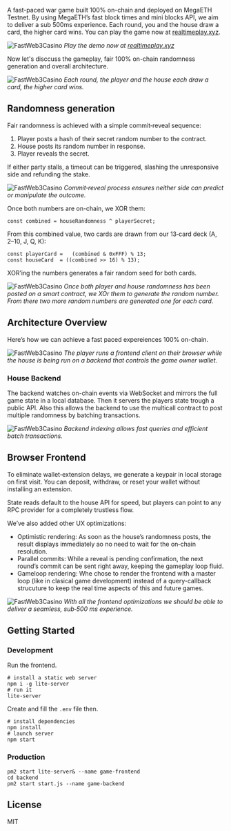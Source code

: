 A fast-paced war game built 100% on-chain and deployed on MegaETH Testnet. By using MegaETH’s fast block times and mini blocks API, we aim to deliver a sub 500ms experience. Each round, you and the house draw a card, the higher card wins. You can play the game now at [realtimeplay.xyz](https://realtimeplay.xyz/).

![FastWeb3Casino](img/readme/gameplay.png)
_Play the demo now at [realtimeplay.xyz](https://realtimeplay.xyz/)_

Now let's disccuss the gameplay, fair 100% on-chain randomness generation and overall architecture. 

![FastWeb3Casino](img/readme/1.png)
_Each round, the player and the house each draw a card, the higher card wins._

## Randomness generation

Fair randomness is achieved with a simple commit‑reveal sequence:

1. Player posts a hash of their secret random number to the contract.
1. House posts its random number in response.
1. Player reveals the secret.

If either party stalls, a timeout can be triggered, slashing the unresponsive side and refunding the stake.

![FastWeb3Casino](img/readme/2.png)
_Commit‑reveal process ensures neither side can predict or manipulate the outcome._

Once both numbers are on-chain, we XOR them:

```
const combined = houseRandomness ^ playerSecret;
```

From this combined value, two cards are drawn from our 13‑card deck (A, 2–10, J, Q, K):

```
const playerCard =   (combined & 0xFFF) % 13;
const houseCard  = ((combined >> 16) % 13);
```

XOR’ing the numbers generates a fair random seed for both cards.


![FastWeb3Casino](img/readme/3.png)
_Once both player and house randomness has been posted on a smart contract, we XOr them to generate the random number. From there two more random numbers are generated one for each card._

## Architecture Overview

Here’s how we can achieve a fast paced expereiences 100% on-chain.

![FastWeb3Casino](img/readme/4.png)
_The player runs a frontend client on their browser while the house is being run on a backend that controls the game owner wallet._

### House Backend


The backend watches on-chain events via WebSocket and mirrors the full game state in a local database. Then it servers the players state trough a public API. Also this allows the backend to use the multicall contract to post multiple randomness by batching transactions.

![FastWeb3Casino](img/readme/5.png)
_Backend indexing allows fast queries and efficient batch transactions._

## Browser Frontend

To eliminate wallet‑extension delays, we generate a keypair in local storage on first visit. You can deposit, withdraw, or reset your wallet without installing an extension.

State reads default to the house API for speed, but players can point to any RPC provider for a completely trustless flow.

We’ve also added other UX optimizations:
* Optimistic rendering: As soon as the house’s randomness posts, the result displays immediately ao no need to wait for the on‑chain resolution.
* Parallel commits: While a reveal is pending confirmation, the next round’s commit can be sent right away, keeping the gameplay loop fluid.
* Gameloop rendering: Whe chose to render the frontend with a master loop (like in clasical game development) instead of a query-callback strucuture to keep the real time aspects of this and future games.

![FastWeb3Casino](img/readme/6.png)
_With all the frontend optimizations we should be able to deliver a seamless, sub‑500 ms experience._

## Getting Started

### Development

Run the frontend.

```
# install a static web server
npm i -g lite-server
# run it
lite-server
```

Create and fill the `.env` file then.

```
# install dependencies
npm install
# launch server
npm start
```

### Production

```
pm2 start lite-server& --name game-frontend
cd backend
pm2 start start.js --name game-backend
```

## License

MIT
